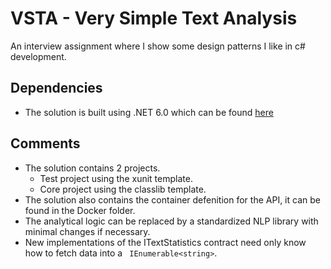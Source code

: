 # VSTA - Very Simple Text Analysis
An interview assignment where I show some design patterns I like in c# development.

## Dependencies
- The solution is built using .NET 6.0 which can be found [here](https://dotnet.microsoft.com/en-us/download/dotnet/6.0)

## Comments
- The solution contains 2 projects.
  - Test project using the xunit template.
  - Core project using the classlib template.
- The solution also contains the container defenition for the API, it can be found in the Docker folder.
- The analytical logic can be replaced by a standardized NLP library with minimal changes if necessary.
- New implementations of the ITextStatistics contract need only know how to fetch data into a ` IEnumerable<string>`. 

